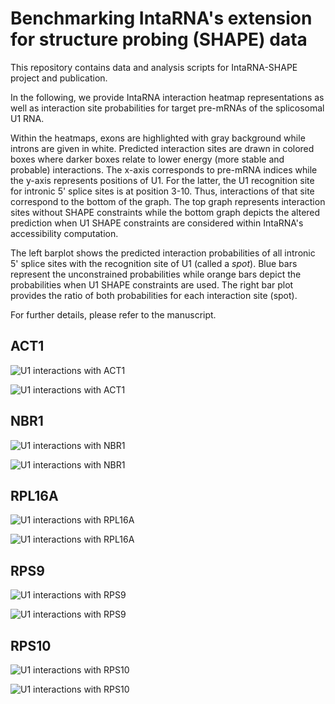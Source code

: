 
# Benchmarking IntaRNA's extension for structure probing (SHAPE) data

This repository contains data and analysis scripts for IntaRNA-SHAPE project and publication.

In the following, we provide IntaRNA interaction heatmap representations as well as interaction site probabilities for target pre-mRNAs of the splicosomal U1 RNA. 

Within the heatmaps, exons are highlighted with gray background while introns are given in white. Predicted interaction sites are drawn in colored boxes where darker boxes relate to lower energy (more stable and probable) interactions. The x-axis corresponds to pre-mRNA indices while the y-axis represents positions of U1. For the latter, the U1 recognition site for intronic 5' splice sites is at position 3-10. Thus, interactions of that site correspond to the bottom of the graph. The top graph represents interaction sites without SHAPE constraints while the bottom graph depicts the altered prediction when U1 SHAPE constraints are considered within IntaRNA's accessibility computation. 

The left barplot shows the predicted interaction probabilities of all intronic 5' splice sites with the recognition site of U1 (called a *spot*). Blue bars represent the unconstrained probabilities while orange bars depict the probabilities when U1 SHAPE constraints are used.
The right bar plot provides the ratio of both probabilities for each interaction site (spot).

For further details, please refer to the manuscript.

## ACT1

![U1 interactions with ACT1](./results/20180525-notebook/ACT1/heatmap_ACT1-ENSRNA049495626-T1-U1.png)

![U1 interactions with ACT1](./results/20180525-notebook/ACT1/barplot_ACT1-ENSRNA049495626-T1-U1.png)


## NBR1

![U1 interactions with NBR1](./results/20180525-notebook/NBR1/heatmap_NBR1-ENSRNA049495626-T1-U1.png)

![U1 interactions with NBR1](./results/20180525-notebook/NBR1/barplot_NBR1-ENSRNA049495626-T1-U1.png)


## RPL16A

![U1 interactions with RPL16A](./results/20180525-notebook/RPL16A/heatmap_RPL16A-ENSRNA049495626-T1-U1.png)

![U1 interactions with RPL16A](./results/20180525-notebook/RPL16A/barplot_RPL16A-ENSRNA049495626-T1-U1.png)


## RPS9

![U1 interactions with RPS9](./results/20180525-notebook/RPS9/heatmap_RPS9-ENSRNA049495626-T1-U1.png)

![U1 interactions with RPS9](./results/20180525-notebook/RPS9/barplot_RPS9-ENSRNA049495626-T1-U1.png)


## RPS10

![U1 interactions with RPS10](./results/20180525-notebook/RPS10/heatmap_RPS10-ENSRNA049495626-T1-U1.png)

![U1 interactions with RPS10](./results/20180525-notebook/RPS10/barplot_RPS10-ENSRNA049495626-T1-U1.png)





